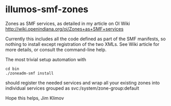 # illumos-smf-zones
Zones as SMF services, as detailed in my article on OI Wiki
http://wiki.openindiana.org/oi/Zones+as+SMF+services

Currently this includes all the code defined as part of the SMF manifests,
so nothing to install except registration of the two XMLs. See Wiki article
for more details, or consult the command-line help.

The most trivial setup automation with

````
cd bin
./zoneadm-smf install
````

should register the needed services and wrap all your existing zones into
individual services grouped as svc:/system/zone-group:default

Hope this helps,
Jim Klimov
